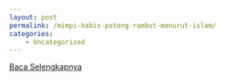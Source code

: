 ```yaml
---
layout: post
permalink: /mimpi-habis-potong-rambut-menurut-islam/
categories:
    - Uncategorized
---
```


[Baca Selengkapnya](/03)